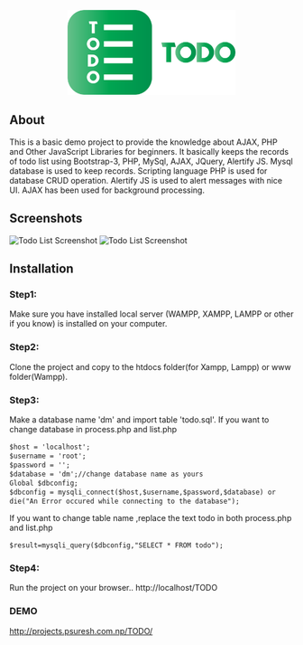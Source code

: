 <p align="center"><img src="logo/horizontal.png" alt="TODO" height="150px"></p>

## About
This is a basic demo project to provide the knowledge about AJAX, PHP and Other JavaScript Libraries for beginners. It basically keeps the records of todo list using Bootstrap-3, PHP, MySql, AJAX, JQuery, Alertify JS. Mysql database is used to keep records. Scripting language PHP is used for database CRUD operation. Alertify JS is used to alert messages with nice UI. AJAX has been used for background processing.

## Screenshots
![Todo List Screenshot](https://image.ibb.co/eNRPOv/img1.jpg)
![Todo List Screenshot](https://image.ibb.co/kViSbF/img2.jpg)

## Installation

### Step1:
Make sure you have installed local server (WAMPP, XAMPP, LAMPP or other if you know) is installed on your computer.

### Step2:
Clone the project and copy to the htdocs folder(for Xampp, Lampp) or www folder(Wampp). 

### Step3:
Make a database name 'dm' and import table 'todo.sql'. If you want to change database in process.php and list.php
```
$host = 'localhost';
$username = 'root';
$password = '';
$database = 'dm';//change database name as yours
Global $dbconfig;
$dbconfig = mysqli_connect($host,$username,$password,$database) or die("An Error occured while connecting to the database");
```
If you want to change table name ,replace the text todo in both process.php and list.php
```
$result=mysqli_query($dbconfig,"SELECT * FROM todo");
```
### Step4:
Run the project on your browser.. http://localhost/TODO

### DEMO
http://projects.psuresh.com.np/TODO/

